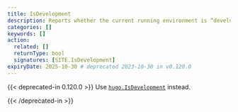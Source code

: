 ```yaml
---
title: IsDevelopment
description: Reports whether the current running environment is “development”.
categories: []
keywords: []
action:
  related: []
  returnType: bool
  signatures: [SITE.IsDevelopment]
expiryDate: 2025-10-30 # deprecated 2023-10-30 in v0.120.0
---
```


{{< deprecated-in 0.120.0 >}}
Use [`hugo.IsDevelopment`] instead.

[`hugo.IsDevelopment`]: /functions/hugo/isdevelopment/
{{< /deprecated-in >}}

